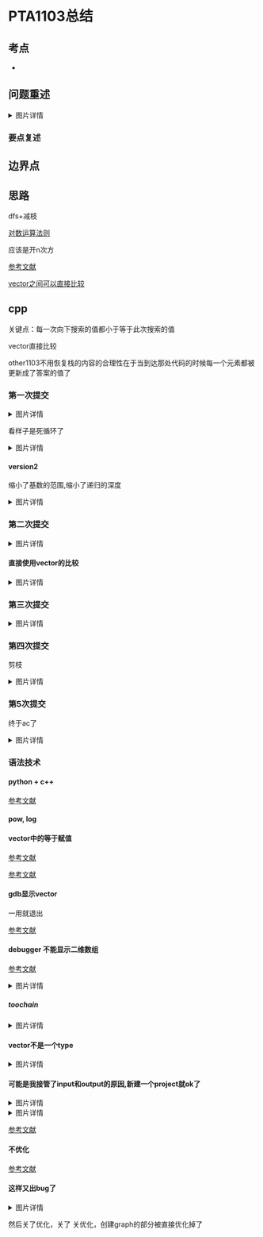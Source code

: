 # PTA1103总结
## 考点
+ 


## 问题重述

<details><summary>图片详情</summary><img src="https://raw.githubusercontent.com/ednow/cloudimg/main/githubio/20210823212539.png" alt="找不到图片(Image not found)" onerror="this.onerror=null;this.src='https://gitee.com/ednow/cloudimg/raw/main/githubio/20210823212539.png';" /></details>

### 要点复述

## 边界点

## 思路
<!-- 求通项? -->
dfs+减枝

[对数运算法则](https://baike.baidu.com/item/%E5%AF%B9%E6%95%B0%E8%BF%90%E7%AE%97%E6%B3%95%E5%88%99/18881641?fr=aladdin)

应该是开n次方

[参考文献](https://blog.csdn.net/sunshine_critical/article/details/84940105)

[vector之间可以直接比较](https://blog.csdn.net/sunshine_critical/article/details/84940105)
## cpp
关键点：每一次向下搜索的值都小于等于此次搜索的值

vector直接比较

other1103不用恢复栈的内容的合理性在于当到达那处代码的时候每一个元素都被更新成了答案的值了
### 第一次提交
<details><summary>图片详情</summary><img src="https://raw.githubusercontent.com/ednow/cloudimg/main/githubio/20210823225520.png" alt="找不到图片(Image not found)" onerror="this.onerror=null;this.src='https://gitee.com/ednow/cloudimg/raw/main/githubio/20210823225520.png';" /></details>

看样子是死循环了

<details><summary>图片详情</summary><img src="https://raw.githubusercontent.com/ednow/cloudimg/main/githubio/20210823225849.png" alt="找不到图片(Image not found)" onerror="this.onerror=null;this.src='https://gitee.com/ednow/cloudimg/raw/main/githubio/20210823225849.png';" /></details>

#### version2
缩小了基数的范围,缩小了递归的深度

<details><summary>图片详情</summary><img src="https://raw.githubusercontent.com/ednow/cloudimg/main/githubio/20210824143007.png" alt="找不到图片(Image not found)" onerror="this.onerror=null;this.src='https://gitee.com/ednow/cloudimg/raw/main/githubio/20210824143007.png';" /></details>

### 第二次提交

<details><summary>图片详情</summary><img src="https://raw.githubusercontent.com/ednow/cloudimg/main/githubio/20210824153942.png" alt="找不到图片(Image not found)" onerror="this.onerror=null;this.src='https://gitee.com/ednow/cloudimg/raw/main/githubio/20210824153942.png';" /></details>

#### 直接使用vector的比较
<details><summary>图片详情</summary><img src="https://raw.githubusercontent.com/ednow/cloudimg/main/githubio/20210824174308.png" alt="找不到图片(Image not found)" onerror="this.onerror=null;this.src='https://gitee.com/ednow/cloudimg/raw/main/githubio/20210824174308.png';" /></details>

### 第三次提交
<details><summary>图片详情</summary><img src="https://raw.githubusercontent.com/ednow/cloudimg/main/githubio/20210824175212.png" alt="找不到图片(Image not found)" onerror="this.onerror=null;this.src='https://gitee.com/ednow/cloudimg/raw/main/githubio/20210824175212.png';" /></details>

### 第四次提交
剪枝

<details><summary>图片详情</summary><img src="https://raw.githubusercontent.com/ednow/cloudimg/main/githubio/20210824184200.png" alt="找不到图片(Image not found)" onerror="this.onerror=null;this.src='https://gitee.com/ednow/cloudimg/raw/main/githubio/20210824184200.png';" /></details>

### 第5次提交
终于ac了

<details><summary>图片详情</summary><img src="https://raw.githubusercontent.com/ednow/cloudimg/main/githubio/20210824190653.png" alt="找不到图片(Image not found)" onerror="this.onerror=null;this.src='https://gitee.com/ednow/cloudimg/raw/main/githubio/20210824190653.png';" /></details>

### 语法技术

#### python + c++
[参考文献](https://stackoverflow.com/questions/33799933/fast-logarithm-calculation)

#### pow, log

#### vector中的等于赋值
[参考文献](https://blog.csdn.net/u013992365/article/details/74276103)

[参考文献](http://www.cplusplus.com/reference/vector/vector/operator=/)

#### gdb显示vector
一用就退出

[参考文献](https://stackoverflow.com/questions/29587400/accessing-vector-items-in-gdb)

#### debugger 不能显示二维数组
[参考文献](https://stackoverflow.com/questions/33829684/c-2d-vector-declaration-and-element-access-from-debugger)

<details><summary>图片详情</summary><img src="https://raw.githubusercontent.com/ednow/cloudimg/main/githubio/20210824212027.png" alt="找不到图片(Image not found)" onerror="this.onerror=null;this.src='https://gitee.com/ednow/cloudimg/raw/main/githubio/20210824212027.png';" /></details>

##### toochain

<details><summary>图片详情</summary><img src="https://raw.githubusercontent.com/ednow/cloudimg/main/githubio/20210824212250.png" alt="找不到图片(Image not found)" onerror="this.onerror=null;this.src='https://gitee.com/ednow/cloudimg/raw/main/githubio/20210824212250.png';" /></details>

#### vector不是一个type


<details><summary>图片详情</summary><img src="https://raw.githubusercontent.com/ednow/cloudimg/main/githubio/20210824214531.png" alt="找不到图片(Image not found)" onerror="this.onerror=null;this.src='https://gitee.com/ednow/cloudimg/raw/main/githubio/20210824214531.png';" /></details>

#### 可能是我接管了input和output的原因,新建一个project就ok了

<details><summary>图片详情</summary><img src="https://raw.githubusercontent.com/ednow/cloudimg/main/githubio/20210824215315.png" alt="找不到图片(Image not found)" onerror="this.onerror=null;this.src='https://gitee.com/ednow/cloudimg/raw/main/githubio/20210824215315.png';" /></details>

<details><summary>图片详情</summary><img src="https://raw.githubusercontent.com/ednow/cloudimg/main/githubio/20210824215331.png" alt="找不到图片(Image not found)" onerror="this.onerror=null;this.src='https://gitee.com/ednow/cloudimg/raw/main/githubio/20210824215331.png';" /></details>


[参考文献](https://stackoverflow.com/questions/24130093/gdb-could-not-find-operator)

#### 不优化
[参考文献](https://stackoverflow.com/questions/44630417/accessing-vector-of-vectors-in-gdb)

#### 这样又出bug了
<details><summary>图片详情</summary><img src="https://raw.githubusercontent.com/ednow/cloudimg/main/githubio/20210824225054.png" alt="找不到图片(Image not found)" onerror="this.onerror=null;this.src='https://gitee.com/ednow/cloudimg/raw/main/githubio/20210824225054.png';" /></details>

然后关了优化，关了 关优化，创建graph的部分被直接优化掉了

